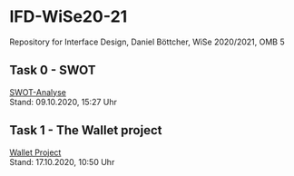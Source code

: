# IFD-WiSe20-21
Repository for Interface Design, Daniel Böttcher, WiSe 2020/2021, OMB 5

## Task 0 - SWOT
<a href="https://danielboettich.github.io/IFD-WiSe20-21/task0/task0.html">SWOT-Analyse</a> 
<br>Stand: 09.10.2020, 15:27 Uhr

## Task 1 - The Wallet project
<a href="https://danielboettich.github.io/IFD-WiSe20-21/task1/IFD_A1_Boettcher.pdf">Wallet Project</a> 
<br>Stand: 17.10.2020, 10:50 Uhr